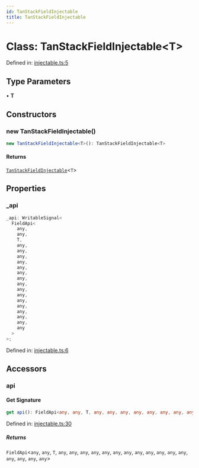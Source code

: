 ```yaml
---
id: TanStackFieldInjectable
title: TanStackFieldInjectable
---
```


<!-- DO NOT EDIT: this page is autogenerated from the type comments -->

# Class: TanStackFieldInjectable\<T\>

Defined in: [injectable.ts:5](https://github.com/TanStack/form/blob/main/packages/angular-form/src/injectable.ts#L5)

## Type Parameters

• **T**

## Constructors

### new TanStackFieldInjectable()

```ts
new TanStackFieldInjectable<T>(): TanStackFieldInjectable<T>
```

#### Returns

[`TanStackFieldInjectable`](../tanstackfieldinjectable.md)\<`T`\>

## Properties

### \_api

```ts
_api: WritableSignal<
  FieldApi<
    any,
    any,
    T,
    any,
    any,
    any,
    any,
    any,
    any,
    any,
    any,
    any,
    any,
    any,
    any,
    any,
    any,
    any,
    any
  >
>;
```

Defined in: [injectable.ts:6](https://github.com/TanStack/form/blob/main/packages/angular-form/src/injectable.ts#L6)

## Accessors

### api

#### Get Signature

```ts
get api(): FieldApi<any, any, T, any, any, any, any, any, any, any, any, any, any, any, any, any, any, any, any>
```

Defined in: [injectable.ts:30](https://github.com/TanStack/form/blob/main/packages/angular-form/src/injectable.ts#L30)

##### Returns

`FieldApi`\<`any`, `any`, `T`, `any`, `any`, `any`, `any`, `any`, `any`, `any`, `any`, `any`, `any`, `any`, `any`, `any`, `any`, `any`, `any`\>
